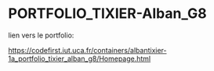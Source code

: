 
# PORTFOLIO_TIXIER-Alban_G8

lien vers le portfolio: 

https://codefirst.iut.uca.fr/containers/albantixier-1a_portfolio_tixier_alban_g8/Homepage.html